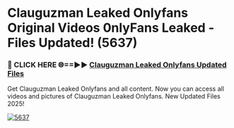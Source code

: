 # Clauguzman Leaked Onlyfans Original Videos 0nlyFans Leaked - Files Updated! (5637)

<h3>🔴 CLICK HERE 🌐==►► <a href="https://tinyurl.com/2wckxsce" rel="nofollow">Clauguzman Leaked Onlyfans Updated Files</a></h3>

Get Clauguzman Leaked Onlyfans and all content. Now you can access all videos and pictures of Clauguzman Leaked Onlyfans. New Updated Files 2025!

[![5637](https://i.imgur.com/AFduVYN.gif)](https://tinyurl.com/2wckxsce)

